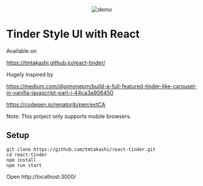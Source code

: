 
<div align="center">
 <img src="https://github.com/tmtakashi/react-tinder/blob/media/tinder_demo.gif" alt="demo">
</div>

# Tinder Style UI with React

Available on 

https://tmtakashi.github.io/react-tinder/

Hugely inspired by 

https://medium.com/@simonepm/build-a-full-featured-tinder-like-carousel-in-vanilla-javascript-part-i-44ca3a906450

https://codepen.io/renatorib/pen/extCA

Note: This project only supports mobile browsers.

## Setup

```
git clone https://github.com/tmtakashi/react-tinder.git
cd react-tinder
npm install
npm run start
```
Open http://localhost:3000/

